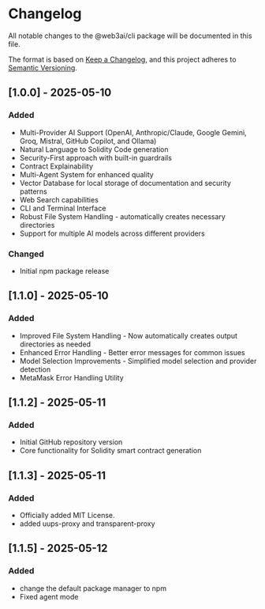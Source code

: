 # Changelog

All notable changes to the @web3ai/cli package will be documented in this file.

The format is based on [Keep a Changelog](https://keepachangelog.com/en/1.0.0/),
and this project adheres to [Semantic Versioning](https://semver.org/spec/v2.0.0.html).

## [1.0.0] - 2025-05-10

### Added
- Multi-Provider AI Support (OpenAI, Anthropic/Claude, Google Gemini, Groq, Mistral, GitHub Copilot, and Ollama)
- Natural Language to Solidity Code generation
- Security-First approach with built-in guardrails
- Contract Explainability
- Multi-Agent System for enhanced quality
- Vector Database for local storage of documentation and security patterns
- Web Search capabilities
- CLI and Terminal Interface
- Robust File System Handling - automatically creates necessary directories
- Support for multiple AI models across different providers

### Changed
- Initial npm package release

## [1.1.0] - 2025-05-10

### Added
- Improved File System Handling - Now automatically creates output directories as needed
- Enhanced Error Handling - Better error messages for common issues
- Model Selection Improvements - Simplified model selection and provider detection
- MetaMask Error Handling Utility

## [1.1.2] - 2025-05-11

### Added
- Initial GitHub repository version
- Core functionality for Solidity smart contract generation

## [1.1.3] - 2025-05-11

### Added
- Officially added MIT License.
- added uups-proxy and transparent-proxy

## [1.1.5] - 2025-05-12

### Added
- change the default package manager to npm
- Fixed agent mode